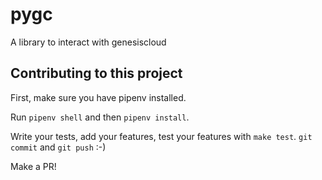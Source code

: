 # pygc

A library to interact with genesiscloud

## Contributing to this project

First, make sure you have pipenv installed.

Run `pipenv shell` and then `pipenv install`.

Write your tests, add your features, test your features with `make test`.
`git commit` and `git push` :-)

Make a PR!
